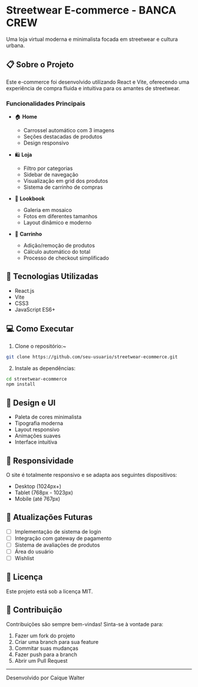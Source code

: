 # Streetwear E-commerce - BANCA CREW 

Uma loja virtual moderna e minimalista focada em streetwear e cultura urbana.

## 📋 Sobre o Projeto

Este e-commerce foi desenvolvido utilizando React e Vite, oferecendo uma experiência de compra fluida e intuitiva para os amantes de streetwear.

### Funcionalidades Principais

- 🏠 **Home**
  - Carrossel automático com 3 imagens
  - Seções destacadas de produtos
  - Design responsivo

- 🛍️ **Loja**
  - Filtro por categorias
  - Sidebar de navegação
  - Visualização em grid dos produtos
  - Sistema de carrinho de compras

- 📸 **Lookbook**
  - Galeria em mosaico
  - Fotos em diferentes tamanhos
  - Layout dinâmico e moderno

- 🛒 **Carrinho**
  - Adição/remoção de produtos
  - Cálculo automático do total
  - Processo de checkout simplificado

## 🚀 Tecnologias Utilizadas

- React.js
- Vite
- CSS3
- JavaScript ES6+

## 💻 Como Executar

1. Clone o repositório:~
```bash
git clone https://github.com/seu-usuario/streetwear-ecommerce.git
```

2. Instale as dependências:
```bash
cd streetwear-ecommerce
npm install
```

## 🎨 Design e UI

- Paleta de cores minimalista
- Tipografia moderna
- Layout responsivo
- Animações suaves
- Interface intuitiva

## 📱 Responsividade

O site é totalmente responsivo e se adapta aos seguintes dispositivos:
- Desktop (1024px+)
- Tablet (768px - 1023px)
- Mobile (até 767px)

## 🔄 Atualizações Futuras

- [ ] Implementação de sistema de login
- [ ] Integração com gateway de pagamento
- [ ] Sistema de avaliações de produtos
- [ ] Área do usuário
- [ ] Wishlist

## 📝 Licença

Este projeto está sob a licença MIT.

## 👥 Contribuição

Contribuições são sempre bem-vindas! Sinta-se à vontade para:
1. Fazer um fork do projeto
2. Criar uma branch para sua feature
3. Commitar suas mudanças
4. Fazer push para a branch
5. Abrir um Pull Request

---
Desenvolvido por Caíque Walter
